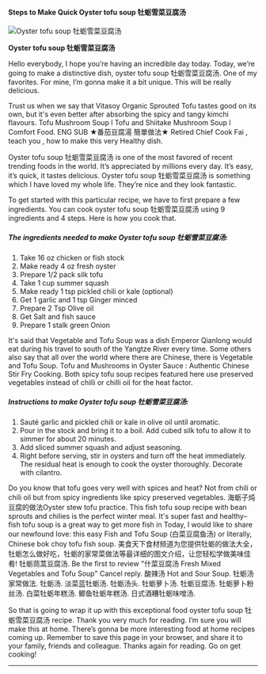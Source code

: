             

#### Steps to Make Quick Oyster tofu soup 牡蛎雪菜豆腐汤

![Oyster tofu soup 牡蛎雪菜豆腐汤](https://img-global.cpcdn.com/recipes/f84480a54c24e1a9/751x532cq70/oyster-tofu-soup-%e7%89%a1%e8%9b%8e%e9%9b%aa%e8%8f%9c%e8%b1%86%e8%85%90%e6%b1%a4-recipe-main-photo.jpg)

**Oyster tofu soup 牡蛎雪菜豆腐汤**

Hello everybody, I hope you’re having an incredible day today. Today, we’re going to make a distinctive dish, oyster tofu soup 牡蛎雪菜豆腐汤. One of my favorites. For mine, I’m gonna make it a bit unique. This will be really delicious.

Trust us when we say that Vitasoy Organic Sprouted Tofu tastes good on its own, but it's even better after absorbing the spicy and tangy kimchi flavours. Tofu Mushroom Soup l Tofu and Shiitake Mushroom Soup l Comfort Food. ENG SUB ★番茄豆腐湯 簡單做法★ Retired Chief Cook Fai , teach you , how to make this very Healthy dish.

Oyster tofu soup 牡蛎雪菜豆腐汤 is one of the most favored of recent trending foods in the world. It’s appreciated by millions every day. It’s easy, it’s quick, it tastes delicious. Oyster tofu soup 牡蛎雪菜豆腐汤 is something which I have loved my whole life. They’re nice and they look fantastic.

To get started with this particular recipe, we have to first prepare a few ingredients. You can cook oyster tofu soup 牡蛎雪菜豆腐汤 using 9 ingredients and 4 steps. Here is how you cook that.

##### The ingredients needed to make Oyster tofu soup 牡蛎雪菜豆腐汤:

1.  Take 16 oz chicken or fish stock
2.  Make ready 4 oz fresh oyster
3.  Prepare 1/2 pack silk tofu
4.  Take 1 cup summer squash
5.  Make ready 1 tsp pickled chili or kale (optional)
6.  Get 1 garlic and 1 tsp Ginger minced
7.  Prepare 2 Tsp Olive oil
8.  Get Salt and fish sauce
9.  Prepare 1 stalk green Onion

It's said that Vegetable and Tofu Soup was a dish Emperor Qianlong would eat during his travel to south of the Yangtze River every time. Some others also say that all over the world where there are Chinese, there is Vegetable and Tofu Soup. Tofu and Mushrooms in Oyster Sauce : Authentic Chinese Stir Fry Cooking. Both spicy tofu soup recipes featured here use preserved vegetables instead of chilli or chilli oil for the heat factor.

##### Instructions to make Oyster tofu soup 牡蛎雪菜豆腐汤:

1.  Sauté garlic and pickled chili or kale in olive oil until aromatic.
2.  Pour in the stock and bring it to a boil. Add cubed silk tofu to allow it to simmer for about 20 minutes.
3.  Add sliced summer squash and adjust seasoning.
4.  Right before serving, stir in oysters and turn off the heat immediately. The residual heat is enough to cook the oyster thoroughly. Decorate with cilantro.

Do you know that tofu goes very well with spices and heat? Not from chili or chili oil but from spicy ingredients like spicy preserved vegetables. 海蛎子炖豆腐的做法Oyster stew tofu practice. This fish tofu soup recipe with bean sprouts and chilies is the perfect winter meal. It's super fast and healthy– fish tofu soup is a great way to get more fish in Today, I would like to share our newfound love: this easy Fish and Tofu Soup (白菜豆腐鱼汤) or literally, Chinese bok choy tofu fish soup. 美食天下食材频道为您提供牡蛎的做法大全，牡蛎怎么做好吃，牡蛎的家常菜做法等最详细的图文介绍，让您轻松学做美味佳肴! 牡蛎茼蒿豆腐汤. Be the first to review "什菜豆腐汤 Fresh Mixed Vegetables and Tofu Soup" Cancel reply. 酸辣汤 Hot and Sour Soup. 牡蛎汤家常做法. 牡蛎汤. 淡菜蓝牡蛎汤. 牡蛎汤头. 牡蛎萝卜汤. 牡蛎豆腐汤. 牡蛎萝卜粉丝汤. 白菜牡蛎年糕汤. 鲫鱼牡蛎年糕汤. 日式酒糟牡蛎味噌汤.

So that is going to wrap it up with this exceptional food oyster tofu soup 牡蛎雪菜豆腐汤 recipe. Thank you very much for reading. I’m sure you will make this at home. There’s gonna be more interesting food at home recipes coming up. Remember to save this page in your browser, and share it to your family, friends and colleague. Thanks again for reading. Go on get cooking!

* * *